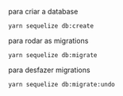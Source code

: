 para criar a database

```
yarn sequelize db:create
```

para rodar as migrations

```
yarn sequelize db:migrate
```

para desfazer migrations

```
yarn sequelize db:migrate:undo
```
